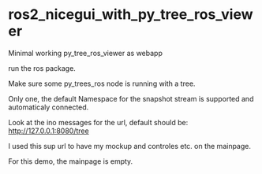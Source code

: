 # ros2_nicegui_with_py_tree_ros_viewer
Minimal working py_tree_ros_viewer as webapp

run the ros package.

Make sure some py_trees_ros node is running with a tree.

Only one, the default Namespace for the snapshot stream is supported and automaticaly connected.

Look at the ino messages for the url, default should be: http://127.0.0.1:8080/tree

I used this sup url to have my mockup and controles etc. on the mainpage.

For this demo, the mainpage is empty.
